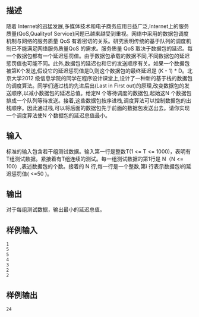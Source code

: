 ## 描述


随着 Internet的迅猛发展,多媒体技术和电子商务应用日益广泛,Internet上的服务质量(QoS,Qualityof Service)问题已越来越受到重视。网络中采用的数据包调度机制与网络的服务质量 QoS 有着密切的关系。研究表明传统的基于队列的调度机制已不能满足网络服务质量QoS 的需求。服务质量 QoS 取决于数据包的延迟。每一个数据包都有一个延迟惩罚值。由于数据包承载的数据不同,不同数据包的延迟惩罚值也可能不同。此外,数据包的延迟也和它的发送顺序有关。如果一个数据包被第K个发送,假设它的延迟惩罚值是D,则这个数据包的最终延迟是 (K - 1) * D。北京大学2012 级信息学院的同学在程序设计课堂上,设计了一种新的基于栈的数据包的调度算法。同学们通过栈的先进后出(Last in First out)的原理,改变数据包的发送顺序,以减小数据包的延迟总值。给定N 个等待调度的数据包,起始这N 个数据包排成一个队列等待发送。接着,这些数据包按序进栈,调度算法可以控制数据包的出栈顺序。因此通过栈,可以将后面的数据包先于前面的数据包发送出去。请你实现一个调度算法使N 个数据包的延迟总值最小。

## 输入


标准的输入包含若干组测试数据。输入第一行是整数T(1 <= T <= 1000)，表明有T组测试数据。紧接着有T组连续的测试。每一组测试数据的第1行是 N（N <= 100）,表述数据包的个数。接着的 N 行,每一行是一个整数,第i 行表示数据包i的延迟惩罚值( <=50 )。

## 输出


对于每组测试数据，输出最小的延迟总值。

## 样例输入


```
1
5
5
4
3
2
2
```


## 样例输出


```
24
```


